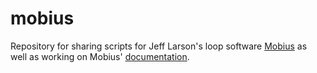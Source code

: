# mobius
Repository for sharing scripts for Jeff Larson's loop software [Mobius](http://www.circularlabs.com) as well as working on Mobius' [documentation](https://bwagner.github.io/mobius/circularlabs_root/index.html).
